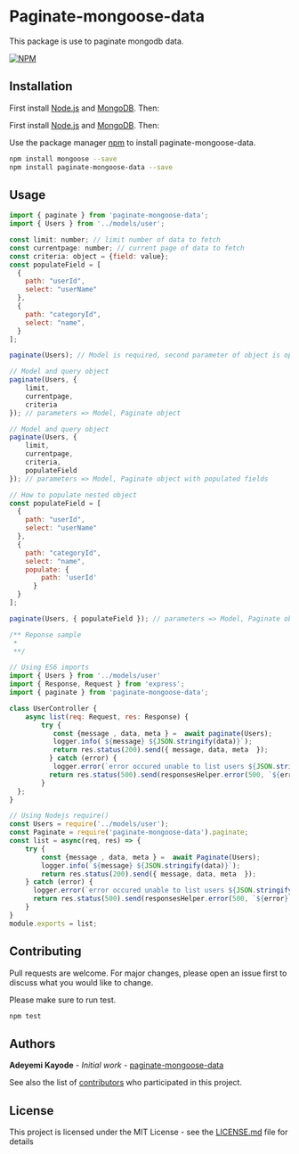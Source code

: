 # Paginate-mongoose-data

This package is use to paginate mongodb data.

[![NPM](https://nodei.co/npm/paginate-mongoose-data.png)](https://nodei.co/npm/paginate-mongoose-data/)

## Installation
First install [Node.js](http://nodejs.org/) and [MongoDB](https://www.mongodb.org/downloads). Then:

First install [Node.js](http://nodejs.org/) and [MongoDB](https://www.mongodb.org/downloads). Then:

Use the package manager [npm](https://www.npmjs.com/package/paginate-mongoose-data) to install paginate-mongoose-data.

```bash
npm install mongoose --save
npm install paginate-mongoose-data --save
```

## Usage
```javascript
import { paginate } from 'paginate-mongoose-data';
import { Users } from '../models/user';

const limit: number; // limit number of data to fetch
const currentpage: number; // current page of data to fetch
const criteria: object = {field: value};
const populateField = [
  {
    path: "userId",
    select: "userName"
  },
  {
    path: "categoryId",
    select: "name",
  }
];

paginate(Users); // Model is required, second parameter of object is optional

// Model and query object
paginate(Users, {
    limit,
    currentpage,
    criteria
}); // parameters => Model, Paginate object

// Model and query object
paginate(Users, {
    limit,
    currentpage,
    criteria,
    populateField
}); // parameters => Model, Paginate object with populated fields
```


```javascript
// How to populate nested object
const populateField = [
  {
    path: "userId",
    select: "userName"
  },
  {
    path: "categoryId",
    select: "name",
    populate: {
        path: 'userId'
      }
  }
];

paginate(Users, { populateField }); // parameters => Model, Paginate object with populated fields

/** Reponse sample
 * 
 **/

```

```javascript
// Using ES6 imports
import { Users } from '../models/user'
import { Response, Request } from 'express';
import { paginate } from 'paginate-mongoose-data';

class UserController {
    async list(req: Request, res: Response) {
        try {
           const {message , data, meta } =  await paginate(Users);
           logger.info(`${message} ${JSON.stringify(data)}`);
           return res.status(200).send({ message, data, meta  });
          } catch (error) {
           logger.error(`error occured unable to list users ${JSON.stringify(error)}`);
          return res.status(500).send(responsesHelper.error(500, `${error}`));
        }
  };
}
```

```javascript
// Using Nodejs require()
const Users = require('../models/user');
const Paginate = require('paginate-mongoose-data').paginate;
const list = async(req, res) => {
    try {
        const {message , data, meta } =  await Paginate(Users);
        logger.info(`${message} ${JSON.stringify(data)}`);
        return res.status(200).send({ message, data, meta  });
    } catch (error) {
      logger.error(`error occured unable to list users ${JSON.stringify(error)}`);
      return res.status(500).send(responsesHelper.error(500, `${error}`));
    }
}
module.exports = list;
```

## Contributing

Pull requests are welcome. For major changes, please open an issue first to discuss what you would like to change.

Please make sure to run test.

```bash
npm test
```


## Authors

**Adeyemi Kayode** - *Initial work* - [paginate-mongoose-data](https://github.com/karosi12/paginate-mongoose-data)

See also the list of [contributors](https://github.com/karosi12/paginate-mongoose-data/graphs/contributors) who participated in this project.

## License

This project is licensed under the MIT License - see the [LICENSE.md](LICENSE.md) file for details
